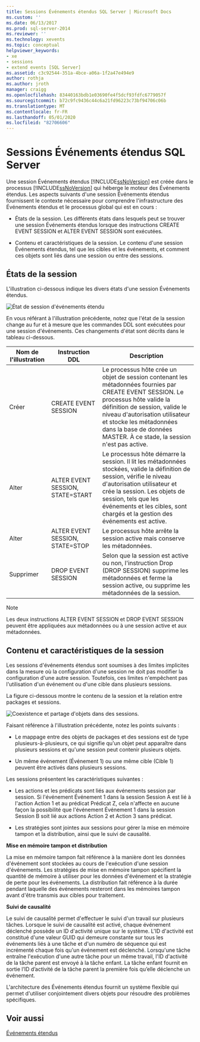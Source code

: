```yaml
---
title: Sessions Événements étendus SQL Server | Microsoft Docs
ms.custom: ''
ms.date: 06/13/2017
ms.prod: sql-server-2014
ms.reviewer: ''
ms.technology: xevents
ms.topic: conceptual
helpviewer_keywords:
- xe
- sessions
- extend events [SQL Server]
ms.assetid: c3c92544-351a-4bce-a06a-1f2a47e494e9
author: rothja
ms.author: jroth
manager: craigg
ms.openlocfilehash: 83440163bdb1e03690fe4f5dcf93fdfc6779057f
ms.sourcegitcommit: b72c9fc9436c44c6a21fd96223c73bf94706c06b
ms.translationtype: MT
ms.contentlocale: fr-FR
ms.lasthandoff: 05/01/2020
ms.locfileid: "82706606"
---
```

# <a name="sql-server-extended-events-sessions"></a>Sessions Événements étendus SQL Server
  Une session Événements étendus [!INCLUDE[ssNoVersion](../../../includes/ssnoversion-md.md)] est créée dans le processus [!INCLUDE[ssNoVersion](../../../includes/ssnoversion-md.md)] qui héberge le moteur des Événements étendus. Les aspects suivants d'une session Événements étendus fournissent le contexte nécessaire pour comprendre l'infrastructure des Événements étendus et le processus global qui est en cours :  
  
-   États de la session. Les différents états dans lesquels peut se trouver une session Événements étendus lorsque des instructions CREATE EVENT SESSION et ALTER EVENT SESSION sont exécutées.  
  
-   Contenu et caractéristiques de la session. Le contenu d'une session Événements étendus, tel que les cibles et les événements, et comment ces objets sont liés dans une session ou entre des sessions.  
  
## <a name="session-states"></a>États de la session  
 L'illustration ci-dessous indique les divers états d'une session Événements étendus.  
  
 ![État de session d'événements étendu](../../database-engine/media/xesessionstate.gif "État de session d'événements étendu")  
  
 En vous référant à l'illustration précédente, notez que l'état de la session change au fur et à mesure que les commandes DDL sont exécutées pour une session d'événements. Ces changements d'état sont décrits dans le tableau ci-dessous.  
  
|Nom de l'illustration|Instruction DDL|Description|  
|------------------------|-------------------|-----------------|  
|Créer|CREATE EVENT SESSION|Le processus hôte crée un objet de session contenant les métadonnées fournies par CREATE EVENT SESSION. Le processus hôte valide la définition de session, valide le niveau d'autorisation utilisateur et stocke les métadonnées dans la base de données MASTER. À ce stade, la session n'est pas active.|  
|Alter|ALTER EVENT SESSION, STATE=START|Le processus hôte démarre la session. Il lit les métadonnées stockées, valide la définition de session, vérifie le niveau d'autorisation utilisateur et crée la session. Les objets de session, tels que les événements et les cibles, sont chargés et la gestion des événements est active.|  
|Alter|ALTER EVENT SESSION, STATE=STOP|Le processus hôte arrête la session active mais conserve les métadonnées.|  
|Supprimer|DROP EVENT SESSION|Selon que la session est active ou non, l'instruction Drop (DROP SESSION) supprime les métadonnées et ferme la session active, ou supprime les métadonnées de la session.|  
  
> [!NOTE]  
>  Les deux instructions ALTER EVENT SESSION et DROP EVENT SESSION peuvent être appliquées aux métadonnées ou à une session active et aux métadonnées.  
  
## <a name="session-content-and-characteristics"></a>Contenu et caractéristiques de la session  
 Les sessions d'événements étendus sont soumises à des limites implicites dans la mesure où la configuration d'une session ne doit pas modifier la configuration d'une autre session. Toutefois, ces limites n'empêchent pas l'utilisation d'un événement ou d'une cible dans plusieurs sessions.  
  
 La figure ci-dessous montre le contenu de la session et la relation entre packages et sessions.  
  
 ![Coexistence et partage d'objets dans des sessions.](../../database-engine/media/xesessions.gif "Coexistence et partage d'objets dans des sessions.")  
  
 Faisant référence à l'illustration précédente, notez les points suivants :  
  
-   Le mappage entre des objets de packages et des sessions est de type plusieurs-à-plusieurs, ce qui signifie qu'un objet peut apparaître dans plusieurs sessions et qu'une session peut contenir plusieurs objets.  
  
-   Un même événement (Événement 1) ou une même cible (Cible 1) peuvent être activés dans plusieurs sessions.  
  
 Les sessions présentent les caractéristiques suivantes :  
  
-   Les actions et les prédicats sont liés aux événements session par session. Si l'événement Événement 1 dans la session Session A est lié à l'action Action 1 et au prédicat Prédicat Z, cela n'affecte en aucune façon la possibilité que l'événement Événement 1 dans la session Session B soit lié aux actions Action 2 et Action 3 sans prédicat.  
  
-   Les stratégies sont jointes aux sessions pour gérer la mise en mémoire tampon et la distribution, ainsi que le suivi de causalité.  
  
 **Mise en mémoire tampon et distribution**  
  
 La mise en mémoire tampon fait référence à la manière dont les données d'événement sont stockées au cours de l'exécution d'une session d'événements.  Les stratégies de mise en mémoire tampon spécifient la quantité de mémoire à utiliser pour les données d'événement et la stratégie de perte pour les événements. La distribution fait référence à la durée pendant laquelle des événements resteront dans les mémoires tampon avant d'être transmis aux cibles pour traitement.  
  
 **Suivi de causalité**  
  
 Le suivi de causalité permet d'effectuer le suivi d'un travail sur plusieurs tâches. Lorsque le suivi de causalité est activé, chaque événement déclenché possède un ID d'activité unique sur le système. L'ID d'activité est constitué d'une valeur GUID qui demeure constante sur tous les événements liés à une tâche et d'un numéro de séquence qui est incrémenté chaque fois qu'un événement est déclenché. Lorsqu'une tâche entraîne l'exécution d'une autre tâche pour un même travail, l'ID d'activité de la tâche parent est envoyé à la tâche enfant. La tâche enfant fournit en sortie l’ID d’activité de la tâche parent la première fois qu’elle déclenche un événement.  
  
 L'architecture des Événements étendus fournit un système flexible qui permet d'utiliser conjointement divers objets pour résoudre des problèmes spécifiques.  
  
## <a name="see-also"></a>Voir aussi  
 [Événements étendus](extended-events.md)  
  
  
